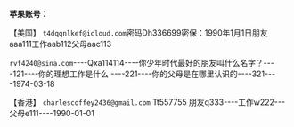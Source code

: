 
**苹果账号：**

【美国】
`t4dqqnlkef@icloud.com`密码Dh336699密保：1990年1月1日朋友aaa111工作aab112父母aac113

`rvf4240@sina.com`----Qxa114114----你少年时代最好的朋友叫什么名字？----121----你的理想工作是什么 ----221----你的父母是在哪里认识的----321----1974-03-18

【香港】
`charlescoffey2436@gmail.com`
Tt557755
朋友q333----工作w222---父母e111----1990-01-01
